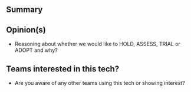
<!--
  Thanks for submitting a pull request!
  Please provide enough information so that others can review your pull request. The three fields below are mandatory.

  Before submitting a pull request, please make sure the following is done:
  1. Clone [the repository](https://github.com/sky-uk/csp-tech-radar) and create your branch from `master`.
  2. Update csp-tech-radar.csv, keeping in mind that opions are categorized into quadrants, and provide any reasoning about whether we would like to
     hold/assess/trial or adopt this tech.
  3. Identify any other teams who you believe might be already using this or looking to use this tech (OPTIONAL)
-->

## Summary


## Opinion(s) 
- Reasoning about whether we would like to HOLD, ASSESS, TRIAL or ADOPT and why?


  
## Teams interested in this tech?
- Are you aware of any other teams using this tech or showing interest?
